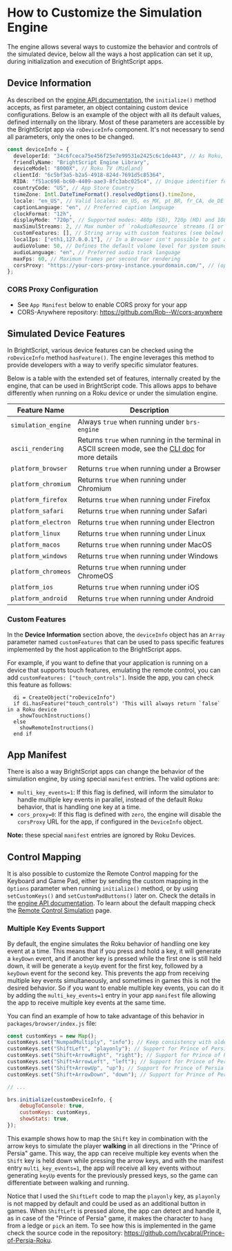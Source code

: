 # How to Customize the Simulation Engine

The engine allows several ways to customize the behavior and controls of the simulated device, below all the ways a host application can set it up, during initialization and execution of BrightScript apps.

## Device Information

As described on the [engine API documentation](engine-api.md), the `initialize()` method accepts, as first parameter, an object containing custom device configurations. Below is an example of the object with all its default values, defined internally on the library. Most of these parameters are accessible by the BrightScript app via `roDeviceInfo` component. It's not necessary to send all parameters, only the ones to be changed.

```ts
const deviceInfo = {
  developerId: "34c6fceca75e456f25e7e99531e2425c6c1de443", // As Roku, this ID segregates Registry data (can't be empty or have a dot)
  friendlyName: "BrightScript Engine Library",
  deviceModel: "8000X", // Roku TV (Midland)
  clientId: "6c5bf3a5-b2a5-4918-824d-7691d5c85364",
  RIDA: "f51ac698-bc60-4409-aae3-8fc3abc025c4", // Unique identifier for advertisement tracking
  countryCode: "US", // App Store Country
  timeZone: Intl.DateTimeFormat().resolvedOptions().timeZone,
  locale: "en_US", // Valid locales: en_US, es_MX, pt_BR, fr_CA, de_DE
  captionLanguage: "en", // Preferred caption language
  clockFormat: "12h",
  displayMode: "720p", // Supported modes: 480p (SD), 720p (HD) and 1080p (FHD)
  maxSimulStreams: 2, // Max number of `roAudioResource` streams (1 or 2)
  customFeatures: [], // String array with custom features (see below)
  localIps: ["eth1,127.0.0.1"], // In a Browser isn't possible to get a real IP, populate it on NodeJS or Electron
  audioVolume: 50, // Defines the default volume level for system sounds - valid: (0-100)
  audioLanguage: "en", // Preferred audio track language
  maxFps: 60, // Maximum frames per second for rendering
  corsProxy: "https://your-cors-proxy-instance.yourdomain.com/", // (optional) Add your CORS-Anywhere URL here
};
```

### CORS Proxy Configuration

* See `App Manifest` below to enable CORS proxy for your app
* CORS-Anywhere repository: <https://github.com/Rob--W/cors-anywhere>

## Simulated Device Features

In BrightScript, various device features can be checked using the `roDeviceInfo` method `hasFeature()`. The engine leverages this method to provide developers with a way to verify specific simulator features.

Below is a table with the extended set of features, internally created by the engine, that can be used in BrightScript code. This allows apps to behave differently when running on a Roku device or under the simulation engine.

| Feature Name | Description |
|--------------|-------------|
| `simulation_engine` | Always `true` when running under `brs-engine` |
| `ascii_rendering` | Returns `true` when running in the terminal in ASCII screen mode, see the [CLI doc](run-as-cli.md) for more details |
| `platform_browser` | Returns `true` when running under a Browser |
| `platform_chromium` | Returns `true` when running under Chromium |
| `platform_firefox` | Returns `true` when running under Firefox |
| `platform_safari` | Returns `true` when running under Safari |
| `platform_electron` | Returns `true` when running under Electron |
| `platform_linux` | Returns `true` when running under Linux |
| `platform_macos` | Returns `true` when running under MacOS |
| `platform_windows` | Returns `true` when running under Windows |
| `platform_chromeos` | Returns `true` when running under ChromeOS |
| `platform_ios` | Returns `true` when running under iOS |
| `platform_android` | Returns `true` when running under Android |

### Custom Features

In the **Device Information** section above, the `deviceInfo` object has an `Array` parameter named `customFeatures` that can be used to pass specific features implemented by the host application to the BrightScript apps.

For example, if you want to define that your application is running on a device that supports touch features, emulating the remote control, you can add `customFeatures: ["touch_controls"]`. Inside the app, you can check this feature as follows:

```brs
  di = CreateObject("roDeviceInfo")
  if di.hasFeature("touch_controls") 'This will always return `false` in a Roku device
    showTouchInstructions()
  else
    showRemoteInstructions()
  end if
```

## App Manifest

There is also a way BrightScript apps can change the behavior of the simulation engine, by using special `manifest` entries. The valid options are:

* `multi_key_events=1`: If this flag is defined, will inform the simulator to handle multiple key events in parallel, instead of the default Roku behavior, that is handling one key at a time.
* `cors_proxy=0`: If this flag is defined with `zero`, the engine will disable the `corsProxy` URL for the app, if configured in the `DeviceInfo` object.

**Note:** these special `manifest` entries are ignored by Roku Devices.

## Control Mapping

It is also possible to customize the Remote Control mapping for the Keyboard and Game Pad, either by sending the custom mapping in the `Options` parameter when running `initialize()` method, or by using `setCustomKeys()` and `setCustomPadButtons()` later on. Check the details in the [engine API documentation](engine-api.md). To learn about the default mapping check the [Remote Control Simulation](./remote-control.md) page.

### Multiple Key Events Support

By default, the engine simulates the Roku behavior of handling one key event at a time. This means that if you press and hold a key, it will generate a `keyDown` event, and if another key is pressed while the first one is still held down, it will be generate a `keyUp` event for the first key, followed by a `keyDown` event for the second key. This prevents the app from receiving multiple key events simultaneously, and sometimes in games this is not the desired behavior. So if you want to enable multiple key events, you can do it by adding the `multi_key_events=1` entry in your app `manifest` file allowing the app to receive multiple key events at the same time.

You can find an example of how to take advantage of this behavior in `packages/browser/index.js` file:

```js
const customKeys = new Map();
customKeys.set("NumpadMultiply", "info"); // Keep consistency with older versions
customKeys.set("ShiftLeft", "playonly"); // Support for Prince of Persia
customKeys.set("Shift+ArrowRight", "right"); // Support for Prince of Persia
customKeys.set("Shift+ArrowLeft", "left"); // Support for Prince of Persia
customKeys.set("Shift+ArrowUp", "up"); // Support for Prince of Persia
customKeys.set("Shift+ArrowDown", "down"); // Support for Prince of Persia

// ...

brs.initialize(customDeviceInfo, {
    debugToConsole: true,
    customKeys: customKeys,
    showStats: true,
});
```

This example shows how to map the `Shift` key in combination with the arrow keys to simulate the player **walking** in all directions in the "Prince of Persia" game.
This way, the app can receive multiple key events when the `Shift` key is held down while pressing the arrow keys, and with the manifest entry `multi_key_events=1`, the app will receive all key events without generating `keyUp` events for the previously pressed keys, so the game can differentiate between walking and running.

Notice that I used the `ShiftLeft` code to map the `playonly` key, as `playonly` is not mapped by default and could be used as an additional button in games. When `ShiftLeft` is pressed alone, the app can detect and handle it, as in case of the "Prince of Persia" game, it makes the character to `hang` from a ledge or `pick` an item. To see how this is implemented in the game check the source code in the repository: <https://github.com/lvcabral/Prince-of-Persia-Roku>.
